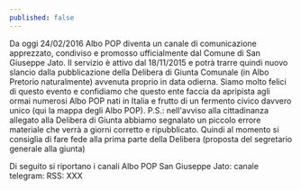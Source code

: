```yaml
---
published: false
---
```



Da oggi 24/02/2016 Albo POP diventa un canale di comunicazione apprezzato, condiviso e promosso ufficialmente dal Comune di San Giuseppe Jato. Il servizio è attivo dal 18/11/2015 e potrà trarre quindi nuovo slancio dalla pubblicazione della Delibera di Giunta Comunale (in Albo Pretorio naturalmente) avvenuta proprio in data odierna. Siamo molto felici di questo evento e confidiamo che questo ente faccia da apripista agli ormai numerosi Albo POP nati in Italia e frutto di un fermento civico davvero unico (qui la mappa degli Albo POP). 
P.S.: nell'avviso alla cittadinanza allegato alla Delibera di Giunta abbiamo segnalato un piccolo errore materiale che verrà a giorni corretto e ripubblicato. Quindi al momento si consiglia di fare fede alla prima parte della Delibera (proposta del segretario generale alla giunta)

Di seguito si riportano i canali Albo POP San Giuseppe Jato:
canale telegram: 
RSS: XXX


